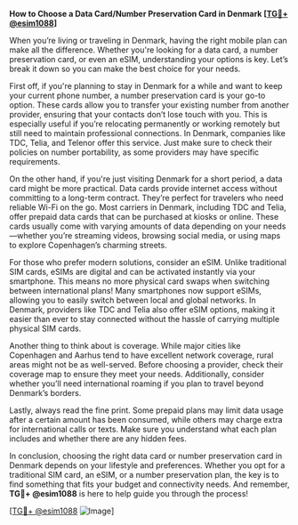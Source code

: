 **How to Choose a Data Card/Number Preservation Card in Denmark [[TG💪+ @esim1088](https://t.me/s/esim1088)]**

When you’re living or traveling in Denmark, having the right mobile plan can make all the difference. Whether you're looking for a data card, a number preservation card, or even an eSIM, understanding your options is key. Let’s break it down so you can make the best choice for your needs.

First off, if you're planning to stay in Denmark for a while and want to keep your current phone number, a number preservation card is your go-to option. These cards allow you to transfer your existing number from another provider, ensuring that your contacts don’t lose touch with you. This is especially useful if you’re relocating permanently or working remotely but still need to maintain professional connections. In Denmark, companies like TDC, Telia, and Telenor offer this service. Just make sure to check their policies on number portability, as some providers may have specific requirements.

On the other hand, if you're just visiting Denmark for a short period, a data card might be more practical. Data cards provide internet access without committing to a long-term contract. They’re perfect for travelers who need reliable Wi-Fi on the go. Most carriers in Denmark, including TDC and Telia, offer prepaid data cards that can be purchased at kiosks or online. These cards usually come with varying amounts of data depending on your needs—whether you’re streaming videos, browsing social media, or using maps to explore Copenhagen’s charming streets.

For those who prefer modern solutions, consider an eSIM. Unlike traditional SIM cards, eSIMs are digital and can be activated instantly via your smartphone. This means no more physical card swaps when switching between international plans! Many smartphones now support eSIMs, allowing you to easily switch between local and global networks. In Denmark, providers like TDC and Telia also offer eSIM options, making it easier than ever to stay connected without the hassle of carrying multiple physical SIM cards.

Another thing to think about is coverage. While major cities like Copenhagen and Aarhus tend to have excellent network coverage, rural areas might not be as well-served. Before choosing a provider, check their coverage map to ensure they meet your needs. Additionally, consider whether you’ll need international roaming if you plan to travel beyond Denmark’s borders.

Lastly, always read the fine print. Some prepaid plans may limit data usage after a certain amount has been consumed, while others may charge extra for international calls or texts. Make sure you understand what each plan includes and whether there are any hidden fees.

In conclusion, choosing the right data card or number preservation card in Denmark depends on your lifestyle and preferences. Whether you opt for a traditional SIM card, an eSIM, or a number preservation plan, the key is to find something that fits your budget and connectivity needs. And remember, **TG💪+ @esim1088** is here to help guide you through the process!

[[TG💪+ @esim1088](https://t.me/s/esim1088) ![Image](https://i.postimg.cc/Y0z9fWf4/image.png)]
